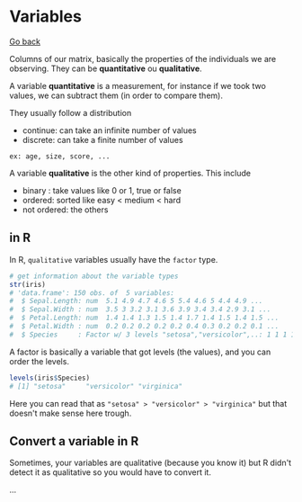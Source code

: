 # Variables

[Go back](..)

Columns of our matrix, basically the properties of the
individuals we are observing. They
can be **quantitative** ou **qualitative**.

A variable **quantitative** is a measurement, for instance
if we took two values, we can subtract them (in order to compare
them).

They usually follow a distribution

* continue: can take an infinite number of values
* discrete: can take a finite number of values

```
ex: age, size, score, ...
```

A variable **qualitative** is the other kind of properties.
This include

* binary : take values like 0 or 1, true or false
* ordered: sorted like easy < medium < hard
* not ordered: the others

<div class="sr"></div>

## in R

In R, ``qualitative`` variables usually have the `factor` type.

```r
# get information about the variable types
str(iris)
# 'data.frame':	150 obs. of  5 variables:
#  $ Sepal.Length: num  5.1 4.9 4.7 4.6 5 5.4 4.6 5 4.4 4.9 ...
#  $ Sepal.Width : num  3.5 3 3.2 3.1 3.6 3.9 3.4 3.4 2.9 3.1 ...
#  $ Petal.Length: num  1.4 1.4 1.3 1.5 1.4 1.7 1.4 1.5 1.4 1.5 ...
#  $ Petal.Width : num  0.2 0.2 0.2 0.2 0.2 0.4 0.3 0.2 0.2 0.1 ...
#  $ Species     : Factor w/ 3 levels "setosa","versicolor",..: 1 1 1 1 1 1 1 1 1 1 ...
```

A factor is basically a variable that got levels (the values),
and you can order the levels.

```r
levels(iris$Species)
# [1] "setosa"     "versicolor" "virginica" 
```

Here you can read that as ``"setosa" > "versicolor" > "virginica"``
but that doesn't make sense here trough.

<div class="sl"></div>

## Convert a variable in R

Sometimes, your variables are qualitative (because you know it)
but R didn't detect it as qualitative so you would have
to convert it.

...